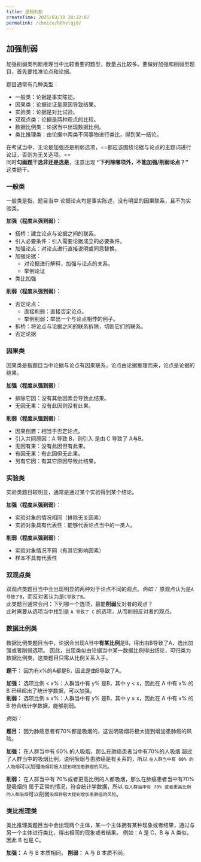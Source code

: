 ```yaml
---
title: 逻辑判断
createTime: 2025/03/10 20:22:07
permalink: /choice/h0hvlqj0/
---
```


## 加强削弱

加强削弱类判断推理当中比较重要的题型，数量占比较多。要做好加强和削弱型题目，首先要找准论点和论据。  

题目通常有几种类型：

- 一般类：论据是事实陈述。
- 因果类：论据论证是原因导致结果。
- 实验类：论据是对比试验。
- 双观点类：论据是两种观点的比较。
- 数据比例类：论据当中出现数据比例。
- 类比推理类：由论据中两类不同事物进行类比，得到某一结论。

在考试当中，无论是加强还是削弱选项，==都应该围绕论据与论点的主题词进行论证，否则为无关选项。==  
同时**勾画题干选非还是选是**，注意出现 **“下列除哪项外，不能加强/削弱论点？”** 这类题干。


### 一般类

一般类是指，题目当中 论据论点均是事实陈述，没有明显的因果联系，且不为实验类。

**加强（程度从强到弱）：**

- 搭桥：建立论点与论据之间的联系。
- 引入必要条件：引入需要论据成立的必要条件。
- 加强论点：对论点进行直接说明或同意替换。
- 加强论据：
  - 对论据进行解释，加强与论点的关系。
  - 举例论证
- 类比加强

**削弱（程度从强到弱）：**

- 否定论点：
  - 直接削弱：直接否定论点。
  - 举例削弱：举出一个与论点相悖的例子。
- 拆桥：将论点与论据之间的联系拆除，切断它们的联系。
- 否定论据

### 因果类

因果类是指题目当中论据与论点有因果联系，论点由论据推理而来，论点是论据的结果。

**加强（程度从强到弱）：**

- 排除它因：没有其他因素会导致此结果。
- 无因无果：没有此因则没有此果。

**削弱（程度从强到弱）：**

- 因果倒置：相当于否定论点。
- 引入共同原因：A 导致 B，则引入 是由 C 导致了 A与B。
- 无因有果：没有此因但有此果。
- 有因无果：有此因但无此果。
- 另有它因：有其它原因导致此结果。

### 实验类
实验类题目较明显，通常是通过某个实验得到某个结论。

**加强（程度从强到弱）：**

- 实验对象的情况相同（排除无关因素）
- 实验对象具有代表性：能够代表论点当中的一类人。

**削弱（程度从强到弱）：**

- 实验对象情况不同（有其它影响因素）
- 样本不具有代表性


### 双观点类

双观点类题目当中会出现明显的两种对于论点不同的观点。*例如：* 原观点认为是`A导致了B`，而反对者认为是`C导致了B`。  
此类题目通常会问：下列哪一个选项，最能**削弱**反对者的观点？  
此时需要从选项当中找到是 `A 导致了 C` 的选项，从而削弱反对者的观点。

### 数据比例类
数据比例类题目当中，论据会出现A当中**有某比例**是B，得出由B导致了A，选出加强或者削弱选项。
因此，出现类似由论据当中某一数据比例得出结论，可归类为数据比例类，这类题目只需从比例关系入手。

**题干：** 因为有x%的A都是B，因此是由B导致了A。

**加强：**
选项比例 \< x%：人群当中有 y% 是B，其中 y < x，因此在 A 中有 x% 的 B 已经超出了统计学数据，可以加强。  
**削弱：**
选项比例 ≥ x%：人群当中有 y% 是B，其中 y ≥ x，因此在 A 中有 x% 的 B 符合统计学数据，能够削弱。  


*例如：*  

**题目：** 因为肺癌患者有70%都是吸烟的，这说明吸烟将极大提到增加患肺癌的风险。   

**加强：** 在人群当中有 60% 的人吸烟，那么在肺癌患者当中有70%的人吸烟 超过了人群当中的吸烟比例，说明吸烟与患肺癌是有关系的，所以
`在人群当中有 60% 的人吸烟`可以加强`吸烟将极大提到增加患肺癌的风险`。

**削弱：** 在人群当中有 70%或者更高比例的人都吸烟，那么在肺癌患者当中有70%是吸烟的 属于正常的情况，符合统计学数据，所以
`在人群当中有 70% 或者更高比例的人都吸烟`可以削弱`吸烟将极大提到增加患肺癌的风险`。

### 类比推理类

类比推理类题目当中会出现两个主体，某一个主体拥有某种现象或者结果，通过与另一个主体进行类比，得出相同的现象或者结果。
例如：A 是 C，B 与 A 类似，因此 B 也是 C。

**加强：** A 与 B 本质相同。
**削弱：** A 与 B 本质不同。
